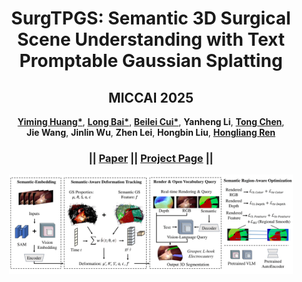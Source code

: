 <p align="center">

  <h1 align="center">SurgTPGS: Semantic 3D Surgical Scene Understanding with Text Promptable Gaussian Splatting</h1>

  <h2 align="center">MICCAI 2025</h2>
  <p align="center">
    <a href="https://github.com/lastbasket"><strong>Yiming Huang*</strong></a>,
    <a href="https://longbai-cuhk.github.io/"><strong>Long Bai*</strong></a>,
    <a href="https://beileicui.github.io/"><strong>Beilei Cui*</strong></a>,
    <strong>Yanheng Li</strong>,
    <a href="https://davismeee.github.io/"><strong>Tong Chen</strong></a>,
    <br>
    <strong>Jie Wang</strong>,
    <strong>Jinlin Wu</strong>,
    <strong>Zhen Lei</strong>,
    <strong>Hongbin Liu</strong>,
    <a href="https://www.ee.cuhk.edu.hk/ren/"><strong>Hongliang Ren</strong></a>
  </p>
  <h3 align="center"> || <a href="https://arxiv">Paper</a> || <a href="https://lastbasket.github.io/PPFT/">Project Page</a> || </h3>
  <div align="center"></div>
</p> 
<p align="center">
  <a href="https://lastbasket.github.io/MICCAI-2025-Endo-4DGX/">
    <img src="./figs/fig2_1-1.png" alt="Logo" width="90%">
  </a>
</p>
<p align="center">
